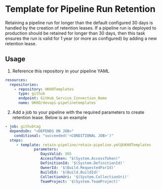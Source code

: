 # Template for Pipeline Run Retention 

Retaining a pipeline run for longer than the default configured 30 days is handled by the creation of retention leases.
If a pipeline run is deployed to production should be retained for longer than 30 days, then this task ensures the run is valid for 1 year (or more as configured) by adding a new retention lease.

## Usage

1. Reference this repository in your pipeline YAML

```yaml
resources:
  repositories: 
    - repository: UKHOTemplates
      type: github
      endpoint: GitHub_Service_Connection_Name
      name: UKHO/devops-pipelinetemplates
```

2. Add a job to your pipeline with the required parameters to create retention lease.
   Below is an example 


```yaml
- job: githubtag
  dependsOn: "<DEPENDS ON JOB>"
    conditional: "succeeded('<CONDITIONAL JOB>')"
  steps: 
     - template: retain-pipeline/retain-pipeline.yml@UKHOTemplates
             parameters:
                DaysValid: 365
                AccessToken: "$(System.AccessToken)"
                DefinitionId: '$(System.DefinitionId)'
                OwnerId: '$(Build.RequestedForId)'
                BuildId: '$(Build.BuildId)'
                CollectionUri: '$(System.CollectionUri)'
                TeamProject: '$(System.TeamProject)'
```

